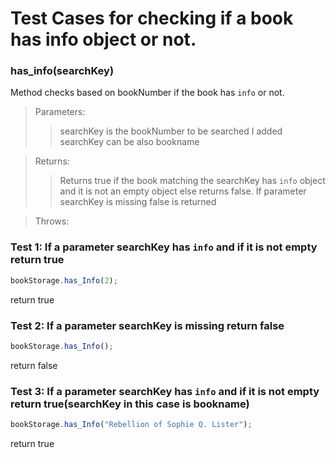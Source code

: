 # Test Cases for checking if a book has info object or not.

### **has_info(searchKey)**

Method checks based on bookNumber if the book has `info` or not.

> Parameters:
>
> > searchKey is the bookNumber to be searched
> > I added searchKey can be also bookname

> Returns:
>
> > Returns true if the book matching the searchKey has `info` object and it is not an empty object else returns false. If parameter searchKey is missing false is returned

> Throws:
>
> >

### Test 1: If a parameter searchKey has `info` and if it is not empty return true

```js
bookStorage.has_Info(2);
```

return true

### Test 2: If a parameter searchKey is missing return false

```js
bookStorage.has_Info();
```

return false

### Test 3: If a parameter searchKey has `info` and if it is not empty return true(searchKey in this case is bookname)

```js
bookStorage.has_Info("Rebellion of Sophie Q. Lister");
```

return true
